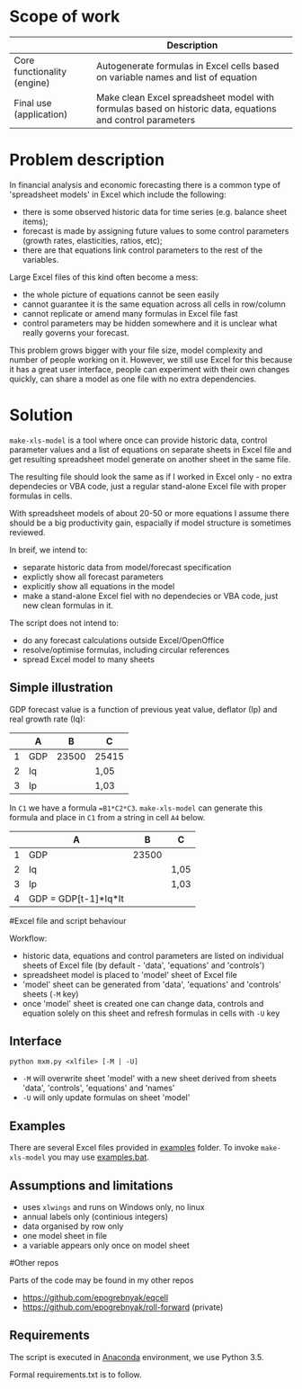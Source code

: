 # Scope of work

|  | Description |
|---|-----|
| Core functionality (engine) | Autogenerate formulas in Excel cells based on variable names and list of equation |
| Final use (application) | Make clean Excel spreadsheet model with formulas based on historic data, equations and control parameters |

# Problem description

In financial analysis and economic forecasting there is a common type of 'spreadsheet models' in Excel which include the following:
- there is some observed historic data for time series (e.g. balance sheet items); 
- forecast is made by assigning future values to some control parameters (growth rates, elasticities, ratios, etc);
- there are that equations link control parameters to the rest of the variables. 

Large Excel files of this kind often become a mess: 
- the whole picture of equations cannot be seen easily
- cannot guarantee it is the same equation across all cells in row/column 
- cannot replicate or amend many formulas in Excel file fast
- control parameters may be hidden somewhere and it is unclear what really governs your forecast.

This problem grows bigger with your file size, model complexity and number of people working on it. However, we still use Excel for this because it has a great user interface, people can experiment with their own changes quickly, can share a model as one file with no extra dependencies.  

# Solution

```make-xls-model``` is a tool where once can provide historic data, control parameter values and a list of equations on separate sheets in Excel file and get resulting spreadsheet model generate on another sheet in the same file. 

The resulting file should look the same as if I worked in Excel only - no extra dependecies or VBA code, just a regular stand-alone Excel file with proper formulas in cells.

With spreadsheet models of about 20-50 or more equations I assume there should be a big productivity gain, espacially if model structure is sometimes reviewed. 

In breif, we intend to:
- separate historic data from model/forecast specification 
- explictly show all forecast parameters 
- explicitly show all equations in the model  
- make a stand-alone Excel fiel with no dependecies or VBA code, just new clean formulas in it.

The script does not intend to:
- do any forecast calculations outside Excel/OpenOffice
- resolve/optimise formulas, including circular references
- spread Excel model to many sheets

## Simple illustration

GDP forecast value is a function of previous yeat value, deflator (Ip) and real growth rate (Iq):

|   | A   | B     | C     |
|---|-----|-------|-------|
| 1 | GDP | 23500 | 25415 |
| 2 | Iq  |       | 1,05  |
| 3 | Ip  |       | 1,03  |

In ```C1``` we have a formula ```=B1*C2*C3```.  ```make-xls-model``` can generate this formula and place in ```C1``` from a string in cell ```A4``` below.

|   | A   | B     | C     |
|---|-----|-------|-------|
| 1 | GDP | 23500 |       |
| 2 | Iq  |       | 1,05  |
| 3 | Ip  |       | 1,03  |
| 4 | GDP = GDP[t-1]\*Iq\*It  |       |  |

#Excel file and script behaviour

Workflow:
- historic data, equations and control parameters are listed on individual sheets of Excel file (by default - 'data', 'equations' and 'controls')
- spreadsheet model is placed to 'model' sheet of Excel file
- 'model' sheet can be generated from 'data', 'equations' and 'controls' sheets (```-M``` key)
- once 'model' sheet is created one can change data, controls and equation solely on this sheet and refresh formulas in cells with  ```-U``` key

## Interface
```python mxm.py <xlfile> [-M | -U]```    

- ```-M``` will overwrite sheet 'model' with a new sheet derived from sheets 'data', 'controls', 'equations' and 'names'  
- ```-U``` will only update formulas on sheet 'model'   

## Examples 

There are several Excel files provided in [examples](examples) folder. To invoke ```make-xls-model``` you may use [examples.bat](examples/examples.bat). 

## Assumptions and limitations

- uses ```xlwings``` and runs on Windows only, no linux
- annual labels only (continious integers)
- data organised by row only
- one model sheet in file
- a variable appears only once on model sheet

#Other repos

Parts of the code may be found in my other repos
- <https://github.com/epogrebnyak/eqcell>
- <https://github.com/epogrebnyak/roll-forward> (private)

## Requirements

The script is executed in [Anaconda](https://store.continuum.io/cshop/anaconda/) environment, we use Python 3.5.

Formal requirements.txt is to follow.

